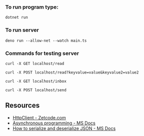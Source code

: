 ### To run program type:
```
dotnet run
```
### To run server
```
deno run --allow-net --watch main.ts
```
### Commands for testing server
```
curl -X GET localhost/read
```
```
curl -X POST localhost/read?keyvalue=value&keyvalue2=value2
```
```
curl -X GET localhost/inbox
```
```
curl -X POST localhost/send
```

## Resources

- [HttpClient - Zetcode.com](https://zetcode.com/csharp/httpclient/)
- [Asynchronous programming - MS Docs](https://docs.microsoft.com/en-us/dotnet/csharp/async)
- [How to serialize and deserialize JSON - MS Docs](https://docs.microsoft.com/en-us/dotnet/standard/serialization/system-text-json-how-to?pivots=dotnet-6-0)
